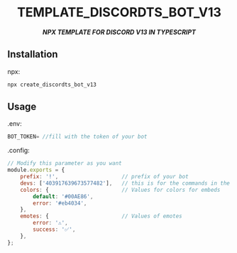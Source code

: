 <div align="center">
<h1> TEMPLATE_DISCORDTS_BOT_V13 </h1>
<strong><i> NPX TEMPLATE FOR DISCORD V13 IN TYPESCRIPT</i></strong>
</div>

## Installation

npx:
```sh
npx create_discordts_bot_v13
```

## Usage

.env:
```js
BOT_TOKEN= //fill with the token of your bot
```

.config:
```js
// Modify this parameter as you want
module.exports = {
	prefix: '!',                    // prefix of your bot
	devs: ['403917639673577482'],   // this is for the commands in the category of dev
	colors: {                       // Values for colors for embeds
		default: '#00AE86', 
		error: '#eb4034',
	},
	emotes: {                       // Values of emotes
		error: '⚠️',
		success: '✅',
	},
};
```
